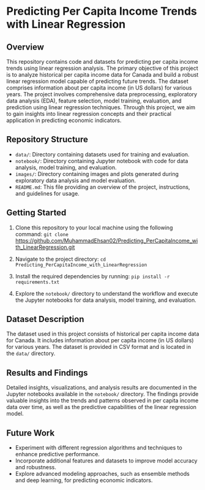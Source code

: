 # Predicting Per Capita Income Trends with Linear Regression

## Overview
This repository contains code and datasets for predicting per capita income trends using linear regression analysis. The primary objective of this project is to analyze historical per capita income data for Canada and build a robust linear regression model capable of predicting future trends. The dataset comprises information about per capita income (in US dollars) for various years. The project involves comprehensive data preprocessing, exploratory data analysis (EDA), feature selection, model training, evaluation, and prediction using linear regression techniques. Through this project, we aim to gain insights into linear regression concepts and their practical application in predicting economic indicators.

## Repository Structure
- `data/`: Directory containing datasets used for training and evaluation.
- `notebook/`: Directory containing Jupyter notebook with code for data analysis, model training, and evaluation.
- `images/`: Directory containing images and plots generated during exploratory data analysis and model evaluation.
- `README.md`: This file providing an overview of the project, instructions, and guidelines for usage.

## Getting Started
1. Clone this repository to your local machine using the following command:
`git clone` https://github.com/MuhammadEhsan02/Predicting_PerCapitaIncome_with_LinearRegression.git

2. Navigate to the project directory:
`cd Predicting_PerCapitaIncome_with_LinearRegression`

3. Install the required dependencies by running:
`pip install -r requirements.txt`

4. Explore the `notebook/` directory to understand the workflow and execute the Jupyter notebooks for data analysis, model training, and evaluation.

## Dataset Description
The dataset used in this project consists of historical per capita income data for Canada. It includes information about per capita income (in US dollars) for various years. The dataset is provided in CSV format and is located in the `data/` directory.

## Results and Findings
Detailed insights, visualizations, and analysis results are documented in the Jupyter notebooks available in the `notebook/` directory. The findings provide valuable insights into the trends and patterns observed in per capita income data over time, as well as the predictive capabilities of the linear regression model.

## Future Work
- Experiment with different regression algorithms and techniques to enhance predictive performance.
- Incorporate additional features and datasets to improve model accuracy and robustness.
- Explore advanced modeling approaches, such as ensemble methods and deep learning, for predicting economic indicators.

